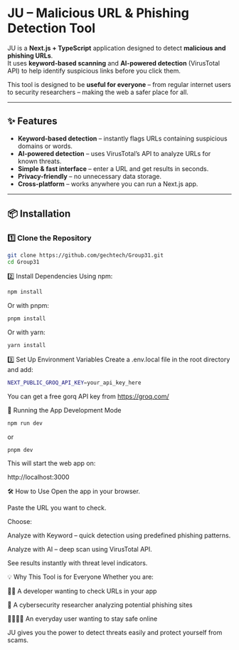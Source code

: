# JU – Malicious URL & Phishing Detection Tool

JU is a **Next.js + TypeScript** application designed to detect **malicious and phishing URLs**.  
It uses **keyword-based scanning** and **AI-powered detection** (VirusTotal API) to help identify suspicious links before you click them.

This tool is designed to be **useful for everyone** – from regular internet users to security researchers – making the web a safer place for all.

---

## ✨ Features

- **Keyword-based detection** – instantly flags URLs containing suspicious domains or words.
- **AI-powered detection** – uses VirusTotal’s API to analyze URLs for known threats.
- **Simple & fast interface** – enter a URL and get results in seconds.
- **Privacy-friendly** – no unnecessary data storage.
- **Cross-platform** – works anywhere you can run a Next.js app.

---

## 📦 Installation

### 1️⃣ Clone the Repository
```bash
git clone https://github.com/gechtech/Group31.git
cd Group31
```



2️⃣ Install Dependencies
Using npm:
```bash
npm install
```
Or with pnpm:
```bash
pnpm install
```
Or with yarn:
```bash
yarn install
```
3️⃣ Set Up Environment Variables
Create a .env.local file in the root directory and add:
```bash
NEXT_PUBLIC_GROQ_API_KEY=your_api_key_here
```
You can get a free gorq API key from https://groq.com/

🚀 Running the App
Development Mode
```bash
npm run dev
```
or
```bash
pnpm dev
```
This will start the  web app on:

http://localhost:3000



🛠 How to Use
Open the app in your browser.

Paste the URL you want to check.

Choose:

Analyze with Keyword – quick detection using predefined phishing patterns.

Analyze with AI – deep scan using VirusTotal API.

See results instantly with threat level indicators.

💡 Why This Tool is for Everyone
Whether you are:

🧑‍💻 A developer wanting to check URLs in your app

🔐 A cybersecurity researcher analyzing potential phishing sites

👨‍👩‍👧‍👦 An everyday user wanting to stay safe online

JU gives you the power to detect threats easily and protect yourself from scams.





